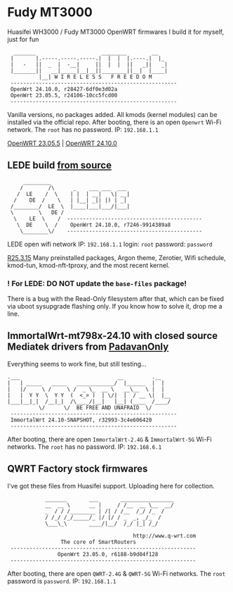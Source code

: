 # Fudy MT3000
Huasifei WH3000 / Fudy MT3000 OpenWRT firmwares
I build it for myself, just for fun

```
  _______                     ________        __
 |       |.-----.-----.-----.|  |  |  |.----.|  |_
 |   -   ||  _  |  -__|     ||  |  |  ||   _||   _|
 |_______||   __|_____|__|__||________||__|  |____|
          |__| W I R E L E S S   F R E E D O M
 -----------------------------------------------------
 OpenWrt 24.10.0, r28427-6df0e3d02a
 OpenWrt 23.05.5, r24106-10cc5fcd00
 -----------------------------------------------------
```

Vanilla versions, no packages added. All kmods (kernel modules) can be installed via the official repo.
After booting, there is an open `Openwrt` Wi-Fi network. The `root` has no password. IP: `192.168.1.1`

[OpenWRT 23.05.5](https://github.com/fildunsky/Fudy-MT3000/raw/refs/heads/main/OpenWRT%2023.05.5/openwrt-23.05.5-mediatek-filogic-huasifei_wh3000-emmc-squashfs-sysupgrade.bin) | [OpenWRT 24.10.0](https://github.com/fildunsky/Fudy-MT3000/raw/refs/heads/main/OpenWRT%2024.10.0/openwrt-24.10.0-mediatek-filogic-huasifei_wh3000-emmc-squashfs-sysupgrade.bin)


## LEDE build [from source](https://github.com/coolsnowwolf/lede)

```
     _________
    /        /\      _    ___ ___  ___
   /  LE    /  \    | |  | __|   \| __|
  /    DE  /    \   | |__| _|| |) | _|
 /________/  LE  \  |____|___|___/|___|
 \        \   DE /
  \    LE  \    /  -------------------------------------------
   \  DE    \  /    OpenWrt 24.10.0, r7246-9914389a8
    \________\/    -------------------------------------------

```

LEDE open wifi network
IP: `192.168.1.1`
login: `root`
password: `password`

[R25.3.15](https://github.com/fildunsky/Fudy-MT3000/raw/refs/heads/main/LEDE%2025.3.15/openwrt-mediatek-filogic-huasifei_wh3000-emmc-squashfs-sysupgrade.bin)
Many preinstalled packages, Argon theme, Zerotier, Wifi schedule, kmod-tun, kmod-nft-tproxy, and the most recent kernel.

### ! For LEDE: DO NOT update the `base-files` package!
There is a bug with the Read-Only filesystem after that, which can be fixed via uboot sysupgrade flashing only. If you know how to solve it, drop me a line.

## ImmortalWrt-mt798x-24.10 with closed source Mediatek drivers from [PadavanOnly](https://github.com/padavanonly/immortalwrt-mt798x-24.10)

Everything seems to work fine, but still testing...

```
.___                               __         .__
|   | _____   _____   ____________/  |______  |  |
|   |/     \ /     \ /  _ \_  __ \   __\__  \ |  |
|   |  Y Y  \  Y Y  (  <_> )  | \/|  |  / __ \|  |__
|___|__|_|  /__|_|  /\____/|__|   |__| (____  /____/
          \/      \/  BE FREE AND UNAFRAID  \/
 -----------------------------------------------------
 ImmortalWrt 24.10-SNAPSHOT, r32993-3c4e606420
 -----------------------------------------------------
```

After booting, there are open `ImmortalWrt-2.4G` & `ImmortalWrt-5G` Wi-Fi networks. The `root` has no password. IP: `192.168.6.1`

## QWRT Factory stock firmwares
I've got these files from Huasifei support. Uploading here for collection.

```
            _______       ___       _________________
            __  __ \      __ |     / /__  __ \__  __/
            _  / / /________ | /| / /__  /_/ /_  /
            / /_/ /_/_____/_ |/ |/ / _  _, _/_  /
            \___\_\       ____/|__/  /_/ |_| /_/
 
                                        http://www.q-wrt.com
                 The core of SmartRouters
 -----------------------------------------------------------
                OpenWrt 23.05.0, r6188-b9d04f128
 -----------------------------------------------------------
```

After booting, there are open `QWRT-2.4G` & `QWRT-5G` Wi-Fi networks. The `root` password is `password`. IP: `192.168.1.1`